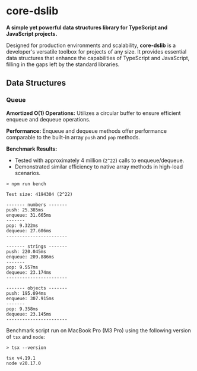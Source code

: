 # core-dslib

**A simple yet powerful data structures library for TypeScript and JavaScript projects.**

Designed for production environments and scalability, **core-dslib** is a developer's versatile toolbox for projects of any size. It provides essential data structures that enhance the capabilities of TypeScript and JavaScript, filling in the gaps left by the standard libraries.

## Data Structures

### Queue

**Amortized O(1) Operations:** Utilizes a circular buffer to ensure efficient enqueue and dequeue operations.

**Performance:** Enqueue and dequeue methods offer performance comparable to the built-in array `push` and `pop` methods.

**Benchmark Results:**

- Tested with approximately 4 million (`2^22`) calls to enqueue/dequeue.
- Demonstrated similar efficiency to native array methods in high-load scenarios.

```
> npm run bench

Test size: 4194304 (2^22)

------- numbers -------
push: 25.385ms
enqueue: 31.665ms
-------
pop: 9.322ms
dequeue: 27.606ms
-----------------------

------- strings -------
push: 220.045ms
enqueue: 209.886ms
-------
pop: 9.557ms
dequeue: 23.174ms
-----------------------

------- objects -------
push: 195.094ms
enqueue: 307.915ms
-------
pop: 9.358ms
dequeue: 23.145ms
-----------------------
```

Benchmark script run on MacBook Pro (M3 Pro) using the following version of `tsx` and `node`:

```
> tsx --version

tsx v4.19.1
node v20.17.0
```
